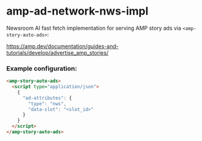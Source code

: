 <!---
Copyright 2020 The AMP HTML Authors. All Rights Reserved.

Licensed under the Apache License, Version 2.0 (the "License");
you may not use this file except in compliance with the License.
You may obtain a copy of the License at

      http://www.apache.org/licenses/LICENSE-2.0

Unless required by applicable law or agreed to in writing, software
distributed under the License is distributed on an "AS-IS" BASIS,
WITHOUT WARRANTIES OR CONDITIONS OF ANY KIND, either express or implied.
See the License for the specific language governing permissions and
limitations under the License.
-->

# amp-ad-network-nws-impl

Newsroom AI fast fetch implementation for serving AMP story ads via `<amp-story-auto-ads>`:

https://amp.dev/documentation/guides-and-tutorials/develop/advertise_amp_stories/

### Example configuration:

```html
<amp-story-auto-ads>
  <script type="application/json">
    {
      "ad-attributes": {
        "type": "nws",
        "data-slot": "<slot_id>"
      }
    }
  </script>
</amp-story-auto-ads>
```
